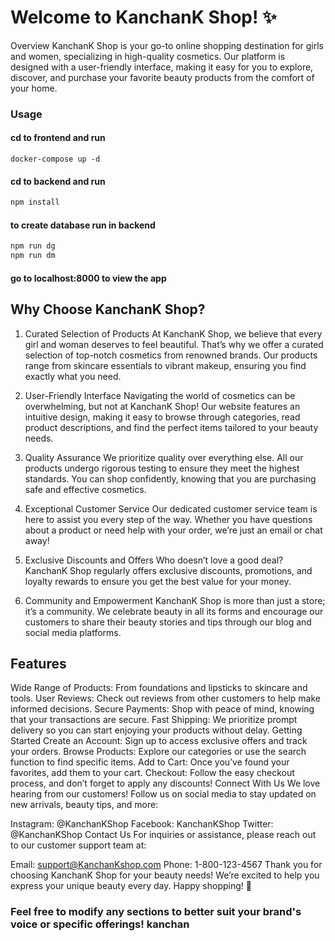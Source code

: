 # Welcome to KanchanK  Shop! ✨
Overview
KanchanK Shop is your go-to online shopping destination for girls and women, specializing in high-quality cosmetics. Our platform is designed with a user-friendly interface, making it easy for you to explore, discover, and purchase your favorite beauty products from the comfort of your home.

### Usage

#### cd to frontend and run
```docker-compose
docker-compose up -d
```


#### cd to backend and run
```javascript
npm install
```

#### to create database run in backend
```javascript
npm run dg
npm run dm
```

#### go to localhost:8000 to view the app




## Why Choose KanchanK Shop?
1. Curated Selection of Products
At KanchanK Shop, we believe that every girl and woman deserves to feel beautiful. That’s why we offer a curated selection of top-notch cosmetics from renowned brands. Our products range from skincare essentials to vibrant makeup, ensuring you find exactly what you need.

2. User-Friendly Interface
Navigating the world of cosmetics can be overwhelming, but not at KanchanK Shop! Our website features an intuitive design, making it easy to browse through categories, read product descriptions, and find the perfect items tailored to your beauty needs.

3. Quality Assurance
We prioritize quality over everything else. All our products undergo rigorous testing to ensure they meet the highest standards. You can shop confidently, knowing that you are purchasing safe and effective cosmetics.

4. Exceptional Customer Service
Our dedicated customer service team is here to assist you every step of the way. Whether you have questions about a product or need help with your order, we’re just an email or chat away!

5. Exclusive Discounts and Offers
Who doesn’t love a good deal? KanchanK Shop regularly offers exclusive discounts, promotions, and loyalty rewards to ensure you get the best value for your money.

6. Community and Empowerment
KanchanK Shop is more than just a store; it’s a community. We celebrate beauty in all its forms and encourage our customers to share their beauty stories and tips through our blog and social media platforms.

## Features
Wide Range of Products: From foundations and lipsticks to skincare and tools.
User Reviews: Check out reviews from other customers to help make informed decisions.
Secure Payments: Shop with peace of mind, knowing that your transactions are secure.
Fast Shipping: We prioritize prompt delivery so you can start enjoying your products without delay.
Getting Started
Create an Account: Sign up to access exclusive offers and track your orders.
Browse Products: Explore our categories or use the search function to find specific items.
Add to Cart: Once you’ve found your favorites, add them to your cart.
Checkout: Follow the easy checkout process, and don’t forget to apply any discounts!
Connect With Us
We love hearing from our customers! Follow us on social media to stay updated on new arrivals, beauty tips, and more:

Instagram: @KanchanKShop
Facebook: KanchanKShop
Twitter: @KanchanKShop
Contact Us
For inquiries or assistance, please reach out to our customer support team at:

Email: support@KanchanKshop.com
Phone: 1-800-123-4567
Thank you for choosing KanchanK Shop for your beauty needs! We’re excited to help you express your unique beauty every day. Happy shopping! 💄

### Feel free to modify any sections to better suit your brand's voice or specific offerings! kanchan



